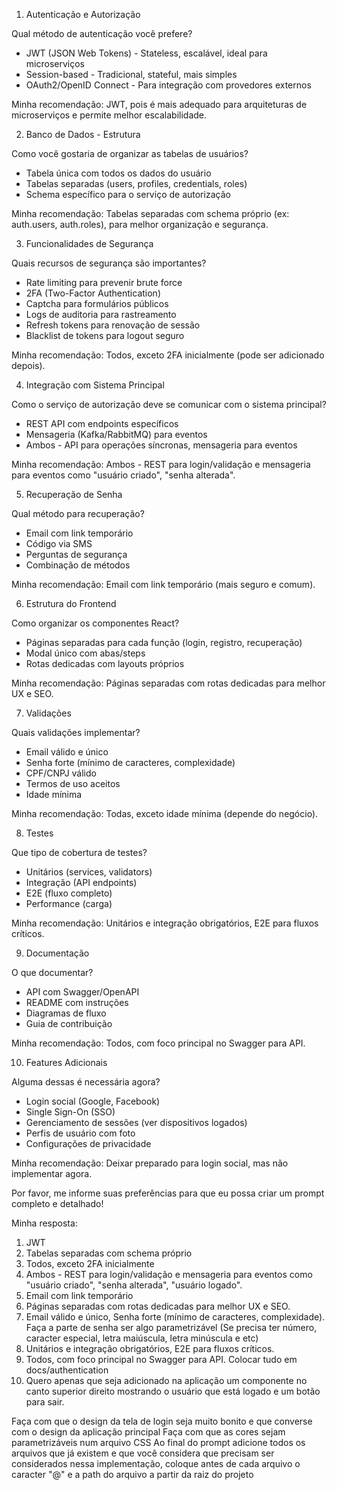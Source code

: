 1. Autenticação e Autorização

  Qual método de autenticação você prefere?
  - JWT (JSON Web Tokens) - Stateless, escalável, ideal para microserviços
  - Session-based - Tradicional, stateful, mais simples
  - OAuth2/OpenID Connect - Para integração com provedores externos

  Minha recomendação: JWT, pois é mais adequado para arquiteturas de microserviços e permite melhor escalabilidade.

  2. Banco de Dados - Estrutura

  Como você gostaria de organizar as tabelas de usuários?
  - Tabela única com todos os dados do usuário
  - Tabelas separadas (users, profiles, credentials, roles)
  - Schema específico para o serviço de autorização

  Minha recomendação: Tabelas separadas com schema próprio (ex: auth.users, auth.roles), para melhor organização e segurança.

  3. Funcionalidades de Segurança

  Quais recursos de segurança são importantes?
  - Rate limiting para prevenir brute force
  - 2FA (Two-Factor Authentication)
  - Captcha para formulários públicos
  - Logs de auditoria para rastreamento
  - Refresh tokens para renovação de sessão
  - Blacklist de tokens para logout seguro

  Minha recomendação: Todos, exceto 2FA inicialmente (pode ser adicionado depois).

  4. Integração com Sistema Principal

  Como o serviço de autorização deve se comunicar com o sistema principal?
  - REST API com endpoints específicos
  - Mensageria (Kafka/RabbitMQ) para eventos
  - Ambos - API para operações síncronas, mensageria para eventos

  Minha recomendação: Ambos - REST para login/validação e mensageria para eventos como "usuário criado", "senha alterada".

  5. Recuperação de Senha

  Qual método para recuperação?
  - Email com link temporário
  - Código via SMS
  - Perguntas de segurança
  - Combinação de métodos

  Minha recomendação: Email com link temporário (mais seguro e comum).

  6. Estrutura do Frontend

  Como organizar os componentes React?
  - Páginas separadas para cada função (login, registro, recuperação)
  - Modal único com abas/steps
  - Rotas dedicadas com layouts próprios

  Minha recomendação: Páginas separadas com rotas dedicadas para melhor UX e SEO.

  7. Validações

  Quais validações implementar?
  - Email válido e único
  - Senha forte (mínimo de caracteres, complexidade)
  - CPF/CNPJ válido
  - Termos de uso aceitos
  - Idade mínima

  Minha recomendação: Todas, exceto idade mínima (depende do negócio).

  8. Testes

  Que tipo de cobertura de testes?
  - Unitários (services, validators)
  - Integração (API endpoints)
  - E2E (fluxo completo)
  - Performance (carga)

  Minha recomendação: Unitários e integração obrigatórios, E2E para fluxos críticos.

  9. Documentação

  O que documentar?
  - API com Swagger/OpenAPI
  - README com instruções
  - Diagramas de fluxo
  - Guia de contribuição

  Minha recomendação: Todos, com foco principal no Swagger para API.

  10. Features Adicionais

  Alguma dessas é necessária agora?
  - Login social (Google, Facebook)
  - Single Sign-On (SSO)
  - Gerenciamento de sessões (ver dispositivos logados)
  - Perfis de usuário com foto
  - Configurações de privacidade

  Minha recomendação: Deixar preparado para login social, mas não implementar agora.

  Por favor, me informe suas preferências para que eu possa criar um prompt completo e detalhado!

Minha resposta:
1. JWT
2. Tabelas separadas com schema próprio
3. Todos, exceto 2FA inicialmente
4. Ambos - REST para login/validação e mensageria para eventos como "usuário criado", "senha alterada", "usuário logado".
5. Email com link temporário
6. Páginas separadas com rotas dedicadas para melhor UX e SEO.
7. Email válido e único, Senha forte (mínimo de caracteres, complexidade). Faça a parte de senha ser algo parametrizável (Se precisa ter número, caracter especial, letra maiúscula, letra minúscula e etc)
8. Unitários e integração obrigatórios, E2E para fluxos críticos.
9. Todos, com foco principal no Swagger para API. Colocar tudo em docs/authentication
10. Quero apenas que seja adicionado na aplicação um componente no canto superior direito mostrando o usuário que está logado e um botão para sair.

Faça com que o design da tela de login seja muito bonito e que converse com o design da aplicação principal
Faça com que as cores sejam parametrizáveis num arquivo CSS
Ao final do prompt adicione todos os arquivos que já existem e que você considera que precisam ser considerados nessa implementação, coloque antes de cada arquivo o caracter "@" e a path do arquivo a partir da raiz do projeto